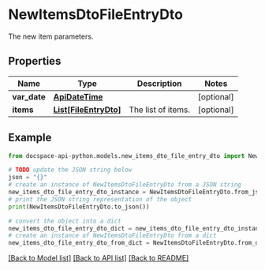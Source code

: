 # NewItemsDtoFileEntryDto
The new item parameters.

## Properties

Name | Type | Description | Notes
------------ | ------------- | ------------- | -------------
**var_date** | [**ApiDateTime**](ApiDateTime.md) |  | [optional] 
**items** | [**List[FileEntryDto]**](FileEntryDto.md) | The list of items. | [optional] 

## Example

```python
from docspace-api-python.models.new_items_dto_file_entry_dto import NewItemsDtoFileEntryDto

# TODO update the JSON string below
json = "{}"
# create an instance of NewItemsDtoFileEntryDto from a JSON string
new_items_dto_file_entry_dto_instance = NewItemsDtoFileEntryDto.from_json(json)
# print the JSON string representation of the object
print(NewItemsDtoFileEntryDto.to_json())

# convert the object into a dict
new_items_dto_file_entry_dto_dict = new_items_dto_file_entry_dto_instance.to_dict()
# create an instance of NewItemsDtoFileEntryDto from a dict
new_items_dto_file_entry_dto_from_dict = NewItemsDtoFileEntryDto.from_dict(new_items_dto_file_entry_dto_dict)
```
[[Back to Model list]](../README.md#documentation-for-models) [[Back to API list]](../README.md#documentation-for-api-endpoints) [[Back to README]](../README.md)


